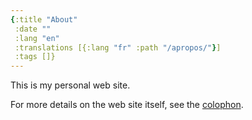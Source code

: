 ```yaml
---
{:title "About"
 :date ""
 :lang "en"
 :translations [{:lang "fr" :path "/apropos/"}]
 :tags []}
---
```


This is my personal web site.

For more details on the web site itself, see the [colophon](../colophon/).
